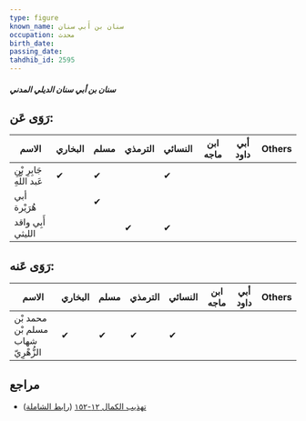 ```yaml
---
type: figure
known_name: سنان بن أَبي سنان
occupation: محدث
birth_date:
passing_date:
tahdhib_id: 2595
---
```

##### سنان بن أبي سنان الديلي المدني

## رَوَى عَن:
| الاسم                     | البخاري | مسلم | الترمذي | النسائي | ابن ماجه | أبي داود | Others |
| ------------------------- | ------- | ---- | ------- | ------- | -------- | -------- | ------ |
| جَابِرِ بْنِ عَبد اللَّهِ | ✔       | ✔    |         | ✔       |          |          |        |
| أبي هُرَيْرة              |         | ✔    |         |         |          |          |        |
| أَبِي واقد الليثي         |         |      | ✔       | ✔       |          |          |        |
## رَوَى عَنه:
| الاسم                              | البخاري | مسلم | الترمذي | النسائي | ابن ماجه | أبي داود | Others |
| ---------------------------------- | ------- | ---- | ------- | ------- | -------- | -------- | ------ |
| محمد بْن مسلم بْن شهاب الزُّهْرِيّ | ✔       | ✔    | ✔       | ✔       |          |          |        |
## مراجع
- [تهذيب الكمال ١٢-١٥٢](obsidian://open?vault=Tahdhib-al-Kamal&file=Figures/٢٥٩٥-سنان%20بن%20أبي%20سنان%20الديلي%20المدني) ([رابط الشاملة](https://shamela.ws/book/3722/5925))
